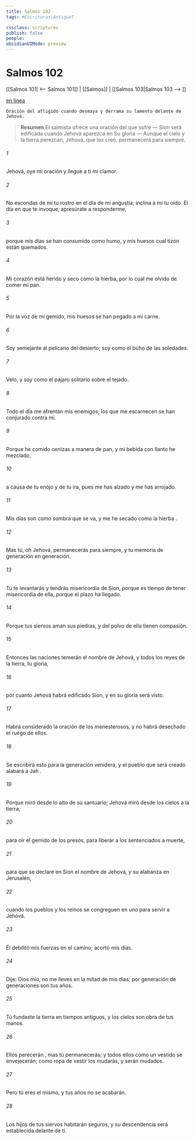 ```yaml
---
title: Salmos 102
tags: #Escrituras\AntiguoT

cssclass: scriptures
publish: false
people:
obsidianUIMode: preview
---
```


# Salmos 102
[[Salmos 101| <-- Salmos 101]] | [[Salmos]] | [[Salmos 103|Salmos 103 --> ]]

[en línea](https://churchofjesuschrist.org/study/scriptures/ot/ps/102?lang=spa)

```
Oración del afligido cuando desmaya y derrama su lamento delante de Jehová.
```

> __Resumen__
El salmista ofrece una oración del que sufre — Sion será edificada cuando Jehová aparezca en Su gloria — Aunque el cielo y la tierra perezcan, Jehová, que los creó, permanecerá para siempre.

###### 1 
Jehová, oye mi oración
y llegue a ti mi clamor.

###### 2 
No escondas de mí tu rostro en el día de mi angustia;
inclina a mí tu oído.
El día en que 
te
 invoque, apresúrate a responderme,

###### 3 
porque mis días se han consumido como humo,
y mis huesos cual tizón están quemados.

###### 4 
Mi corazón está herido y seco como la hierba,
por lo cual me olvido de comer mi pan.

###### 5 
Por la voz de mi gemido,
mis huesos se han pegado a mi carne.

###### 6 
Soy semejante al 
pelícano
 del desierto;
soy como el búho de las soledades.

###### 7 
Velo, y soy
como el pájaro solitario sobre el tejado.

###### 8 
Todo el día me afrentan mis enemigos;
los que me escarnecen se han conjurado contra mí.

###### 9 
Porque he comido cenizas a manera de pan,
y mi bebida con llanto he mezclado,

###### 10 
a causa de tu enojo y de tu ira,
pues me has alzado y me has arrojado.

###### 11 
Mis días son como sombra que se va,
y me he secado como la 
hierba
.

###### 12 
Mas tú, oh Jehová, permanecerás para siempre,
y tu memoria de generación en generación.

###### 13 
Tú te levantarás 
y
 tendrás 
misericordia
 de Sion,
porque es tiempo de tener misericordia de ella,
porque el plazo ha llegado.

###### 14 
Porque tus siervos aman sus piedras,
y del polvo de ella tienen compasión.

###### 15 
Entonces las naciones temerán el nombre de Jehová,
y todos los reyes de la tierra, tu gloria,

###### 16 
por cuanto Jehová habrá edificado Sion,
y en su gloria 
será
 visto.

###### 17 
Habrá considerado la oración de los menesterosos,
y no habrá desechado el ruego de ellos.

###### 18 
Se 
escribirá
 esto para la generación venidera,
y el pueblo que será creado alabará a 
Jah
.

###### 19 
Porque miró desde lo alto de su santuario;
Jehová miró desde los cielos a la tierra,

###### 20 
para oír el gemido de los presos,
para liberar a los sentenciados a muerte,

###### 21 
para que se declare en Sion el nombre de Jehová,
y su alabanza en Jerusalén,

###### 22 
cuando los pueblos y los reinos se congreguen en uno
para servir a Jehová.

###### 23 
Él debilitó mis fuerzas en el camino;
acortó mis días.

###### 24 
Dije: Dios mío, no me lleves en la mitad de mis días;
por generación de generaciones son tus años.

###### 25 
Tú fundaste la 
tierra
 en tiempos antiguos,
y los cielos son obra de tus manos.

###### 26 
Ellos 
perecerán
, mas tú permanecerás;
y todos ellos como un vestido se envejecerán;
como ropa de vestir los mudarás, y serán mudados.

###### 27 
Pero tú eres el mismo,
y tus años no se acabarán.

###### 28 
Los hijos de tus siervos habitarán 
seguros,
y su 
descendencia
 será establecida delante de ti.

